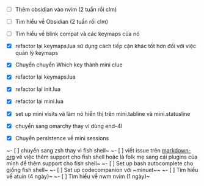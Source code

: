 - [ ] Thêm obsidian vào nvim (2 tuần rồi clm)
- [ ] Tìm hiểu về Obsidian (2 tuần rồi clm)
- [ ] Tìm hiểu về blink compat và các keymaps của nó

- [x] refactor lại keymaps.lua sử dụng cách tiếp cận khác tốt hơn đối với việc quản lý keymaps
- [x] Chuyển chuyển Which key thành mini clue
- [x] refactor lại keymaps.lua
- [x] refactor lại init.lua
- [x] refactor lại mini.lua
- [x] set up mini visits và làm nó hiển thị trên mini.tabline và mini.statusline
- [x] chuyển sang omarchy thay vì dùng end-4l
- [x] Chuyển persistence về mini sessions

~- [ ] chuyển sang zsh thay vì fish shell~
~- [ ] viết issue trên [markdown-org](https://github.com/Kurama622/markdown-org/issues/new) về việc thêm support cho fish shell hoặc là folk mẹ sang cái plugins của mình để thêm support cho fish shell~
~- [ ] Set up bash autocomplete cho giống fish shell~
~- [ ] Set up codecompanion với ~minuet~~
~- [ ] Tìm hiểu về atuin (4 ngày)~
~- [ ] Tìm hiểu về nwm nvim (1 ngày)~
